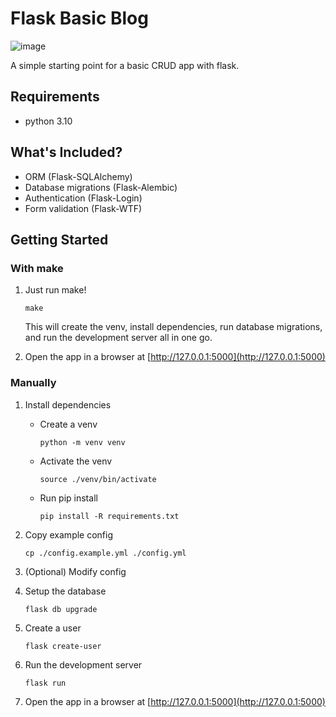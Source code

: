 # Flask Basic Blog

![image](https://user-images.githubusercontent.com/8248986/194425459-6e332328-3448-46c8-9a35-79758a9111f8.png)

A simple starting point for a basic CRUD app with flask.

## Requirements

- python 3.10

## What's Included?

- ORM (Flask-SQLAlchemy)
- Database migrations (Flask-Alembic)
- Authentication (Flask-Login)
- Form validation (Flask-WTF)

## Getting Started

### With make

1. 
    Just run make!
    
       make

    This will create the venv, install dependencies, run database migrations, and run the development server all in one go.

2. Open the app in a browser at [http://127.0.0.1:5000](http://127.0.0.1:5000)

### Manually

1. Install dependencies

    - Create a venv
        
          python -m venv venv
    
    - Activate the venv
        
          source ./venv/bin/activate

    - Run pip install
    
          pip install -R requirements.txt


2. Copy example config

       cp ./config.example.yml ./config.yml


3. (Optional) Modify config


4. Setup the database

       flask db upgrade


5. Create a user

       flask create-user


6. Run the development server

       flask run


7. Open the app in a browser at [http://127.0.0.1:5000](http://127.0.0.1:5000)

